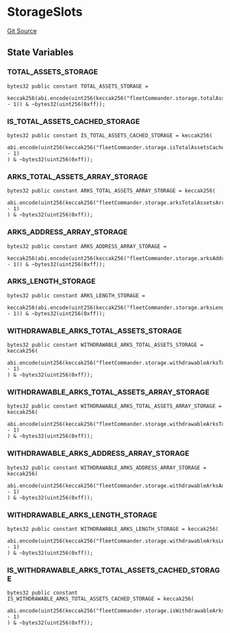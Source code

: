 # StorageSlots
[Git Source](https://github.com/OasisDEX/summer-earn-protocol/blob/f5de2d90d66614e7bd59fd42a9d06b870fe474cd/src/contracts/libraries/StorageSlots.sol)


## State Variables
### TOTAL_ASSETS_STORAGE

```solidity
bytes32 public constant TOTAL_ASSETS_STORAGE =
    keccak256(abi.encode(uint256(keccak256("fleetCommander.storage.totalAssets")) - 1)) & ~bytes32(uint256(0xff));
```


### IS_TOTAL_ASSETS_CACHED_STORAGE

```solidity
bytes32 public constant IS_TOTAL_ASSETS_CACHED_STORAGE = keccak256(
    abi.encode(uint256(keccak256("fleetCommander.storage.isTotalAssetsCached")) - 1)
) & ~bytes32(uint256(0xff));
```


### ARKS_TOTAL_ASSETS_ARRAY_STORAGE

```solidity
bytes32 public constant ARKS_TOTAL_ASSETS_ARRAY_STORAGE = keccak256(
    abi.encode(uint256(keccak256("fleetCommander.storage.arksTotalAssetsArray")) - 1)
) & ~bytes32(uint256(0xff));
```


### ARKS_ADDRESS_ARRAY_STORAGE

```solidity
bytes32 public constant ARKS_ADDRESS_ARRAY_STORAGE =
    keccak256(abi.encode(uint256(keccak256("fleetCommander.storage.arksAddressArray")) - 1)) & ~bytes32(uint256(0xff));
```


### ARKS_LENGTH_STORAGE

```solidity
bytes32 public constant ARKS_LENGTH_STORAGE =
    keccak256(abi.encode(uint256(keccak256("fleetCommander.storage.arksLength")) - 1)) & ~bytes32(uint256(0xff));
```


### WITHDRAWABLE_ARKS_TOTAL_ASSETS_STORAGE

```solidity
bytes32 public constant WITHDRAWABLE_ARKS_TOTAL_ASSETS_STORAGE = keccak256(
    abi.encode(uint256(keccak256("fleetCommander.storage.withdrawableArksTotalAssets")) - 1)
) & ~bytes32(uint256(0xff));
```


### WITHDRAWABLE_ARKS_TOTAL_ASSETS_ARRAY_STORAGE

```solidity
bytes32 public constant WITHDRAWABLE_ARKS_TOTAL_ASSETS_ARRAY_STORAGE = keccak256(
    abi.encode(uint256(keccak256("fleetCommander.storage.withdrawableArksTotalAssetsArray")) - 1)
) & ~bytes32(uint256(0xff));
```


### WITHDRAWABLE_ARKS_ADDRESS_ARRAY_STORAGE

```solidity
bytes32 public constant WITHDRAWABLE_ARKS_ADDRESS_ARRAY_STORAGE = keccak256(
    abi.encode(uint256(keccak256("fleetCommander.storage.withdrawableArksAddressArray")) - 1)
) & ~bytes32(uint256(0xff));
```


### WITHDRAWABLE_ARKS_LENGTH_STORAGE

```solidity
bytes32 public constant WITHDRAWABLE_ARKS_LENGTH_STORAGE = keccak256(
    abi.encode(uint256(keccak256("fleetCommander.storage.withdrawableArksLength")) - 1)
) & ~bytes32(uint256(0xff));
```


### IS_WITHDRAWABLE_ARKS_TOTAL_ASSETS_CACHED_STORAGE

```solidity
bytes32 public constant IS_WITHDRAWABLE_ARKS_TOTAL_ASSETS_CACHED_STORAGE = keccak256(
    abi.encode(uint256(keccak256("fleetCommander.storage.isWithdrawableArksTotalAssetsCached")) - 1)
) & ~bytes32(uint256(0xff));
```


